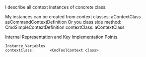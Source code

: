 I describe all context instances of concrete class.

My instances can be created from context classes:
	aContextClass asCommandContextDefinition
Or you class side method:
	CmdSimpleContextDefinition contextClass: aContextClass

Internal Representation and Key Implementation Points.

    Instance Variables
	contextClass:		<CmdToolContext class>